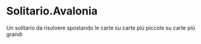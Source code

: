 # Solitario.Avalonia
Un solitario da risolvere spostando le carte su carte più piccole su carte più grandi
